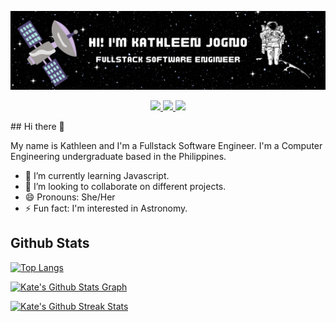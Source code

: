 ![](./assets/Top%20Header.gif)
<p align="center">
<a href="https://www.linkedin.com/in/kathleen-jogno/"> <img src="https://img.shields.io/static/v1?label=|&message=Linkedin&color=blue&style=for-the-badge&logo=linkedin&logo-color=white"/> </a>
<a href="https://twitter.com/redkathh"> <img src="https://img.shields.io/twitter/follow/redkathh?label=Twitter&logo=twitter&style=for-the-badge&color=blue"/> 
<img src="https://komarev.com/ghpvc/?username=redKath&color=blue&style=for-the-badge"/></a>
</p>
## Hi there 👋

My name is Kathleen and I'm a Fullstack Software Engineer. I'm a Computer Engineering undergraduate based in the Philippines.

- 🌱 I’m currently learning Javascript.
- 👯 I’m looking to collaborate on different projects.
- 😄 Pronouns: She/Her
- ⚡ Fun fact: I'm interested in Astronomy.

## Github Stats
[![Top Langs](https://github-readme-stats.vercel.app/api/top-langs/?username=redKath&theme=tokyonight&layout=compact)](https://github.com/rahulkarda/readme-components)

[![Kate's Github Stats Graph](https://github-profile-summary-cards.vercel.app/api/cards/profile-details?username=redKath&theme=tokyonight&hide_border=true)](https://github.com/rahulkarda/readme-components)

[![Kate's Github Streak Stats](https://github-readme-streak-stats.herokuapp.com/?user=redKath&theme=tokyonight)](https://github.com/rahulkarda/readme-components)
<!--
**redKath/redKath** is a ✨ _special_ ✨ repository because its `README.md` (this file) appears on your GitHub profile.

Here are some ideas to get you started:

- 🔭 I’m currently working on ...
- 🌱 I’m currently learning ...
- 👯 I’m looking to collaborate on ...
- 🤔 I’m looking for help with ...
- 💬 Ask me about ...
- 📫 How to reach me: ...
- 😄 Pronouns: ...
- ⚡ Fun fact: ...
-->
